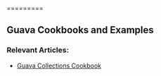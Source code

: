 =========

## Guava Cookbooks and Examples


### Relevant Articles: 
- [Guava Collections Cookbook](http://www.baeldung.com/guava-collections)

